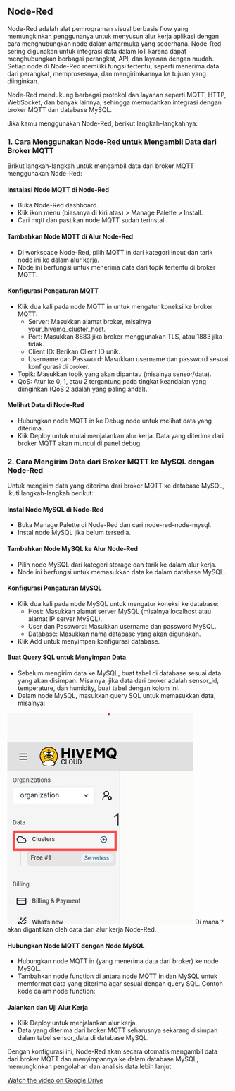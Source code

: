 ## Node-Red
Node-Red adalah alat pemrograman visual berbasis flow yang memungkinkan penggunanya untuk menyusun alur kerja aplikasi dengan cara menghubungkan node dalam antarmuka yang sederhana. Node-Red sering digunakan untuk integrasi data dalam IoT karena dapat menghubungkan berbagai perangkat, API, dan layanan dengan mudah. Setiap node di Node-Red memiliki fungsi tertentu, seperti menerima data dari perangkat, memprosesnya, dan mengirimkannya ke tujuan yang diinginkan.

Node-Red mendukung berbagai protokol dan layanan seperti MQTT, HTTP, WebSocket, dan banyak lainnya, sehingga memudahkan integrasi dengan broker MQTT dan database MySQL.

Jika kamu menggunakan Node-Red, berikut langkah-langkahnya:
### 1. Cara Menggunakan Node-Red untuk Mengambil Data dari Broker MQTT
Brikut langkah-langkah untuk mengambil data dari broker MQTT menggunakan Node-Red:
#### Instalasi Node MQTT di Node-Red
   * Buka Node-Red dashboard.
   * Klik ikon menu (biasanya di kiri atas) > Manage Palette > Install.
   * Cari mqtt dan pastikan node MQTT sudah terinstal.
#### Tambahkan Node MQTT di Alur Node-Red
   * Di workspace Node-Red, pilih MQTT in dari kategori input dan tarik node ini ke dalam alur kerja.
   * Node ini berfungsi untuk menerima data dari topik tertentu di broker MQTT.
#### Konfigurasi Pengaturan MQTT
* Klik dua kali pada node MQTT in untuk mengatur koneksi ke broker MQTT:
    - Server: Masukkan alamat broker, misalnya your_hivemq_cluster_host.
    - Port: Masukkan 8883 jika broker menggunakan TLS, atau 1883 jika tidak.
    - Client ID: Berikan Client ID unik.
    - Username dan Password: Masukkan username dan password sesuai konfigurasi di broker.
* Topik: Masukkan topik yang akan dipantau (misalnya sensor/data).
* QoS: Atur ke 0, 1, atau 2 tergantung pada tingkat keandalan yang diinginkan (QoS 2 adalah yang paling andal).
#### Melihat Data di Node-Red
* Hubungkan node MQTT in ke Debug node untuk melihat data yang diterima.
* Klik Deploy untuk mulai menjalankan alur kerja. Data yang diterima dari broker MQTT akan muncul di panel debug.


### 2.  Cara Mengirim Data dari Broker MQTT ke MySQL dengan Node-Red
Untuk mengirim data yang diterima dari broker MQTT ke database MySQL, ikuti langkah-langkah berikut:

#### Instal Node MySQL di Node-Red
* Buka Manage Palette di Node-Red dan cari node-red-node-mysql.
* Instal node MySQL jika belum tersedia.
#### Tambahkan Node MySQL ke Alur Node-Red
* Pilih node MySQL dari kategori storage dan tarik ke dalam alur kerja.
* Node ini berfungsi untuk memasukkan data ke dalam database MySQL.
#### Konfigurasi Pengaturan MySQL
* Klik dua kali pada node MySQL untuk mengatur koneksi ke database:
    - Host: Masukkan alamat server MySQL (misalnya localhost atau alamat IP server MySQL).
    - User dan Password: Masukkan username dan password MySQL.
    - Database: Masukkan nama database yang akan digunakan.
* Klik Add untuk menyimpan konfigurasi database.
#### Buat Query SQL untuk Menyimpan Data
* Sebelum mengirim data ke MySQL, buat tabel di database sesuai data yang akan disimpan. Misalnya, jika data dari broker adalah sensor_id, temperature, dan humidity, buat tabel dengan kolom ini.
* Dalam node MySQL, masukkan query SQL untuk memasukkan data, misalnya:
<img src="../assets/cluster.png" /> 
Di mana ? akan digantikan oleh data dari alur kerja Node-Red.

#### Hubungkan Node MQTT dengan Node MySQL
* Hubungkan node MQTT in (yang menerima data dari broker) ke node MySQL.
* Tambahkan node function di antara node MQTT in dan MySQL untuk memformat data yang diterima agar sesuai dengan query SQL. Contoh kode dalam node function:
#### Jalankan dan Uji Alur Kerja
* Klik Deploy untuk menjalankan alur kerja.
* Data yang diterima dari broker MQTT seharusnya sekarang disimpan dalam tabel sensor_data di database MySQL.

Dengan konfigurasi ini, Node-Red akan secara otomatis mengambil data dari broker MQTT dan menyimpannya ke dalam database MySQL, memungkinkan pengolahan dan analisis data lebih lanjut.

[Watch the video on Google Drive](https://drive.google.com/drive/folders/1t7HDB0__3hbtFrGsi0mWfVt8j7W3ua6P?hl=id)